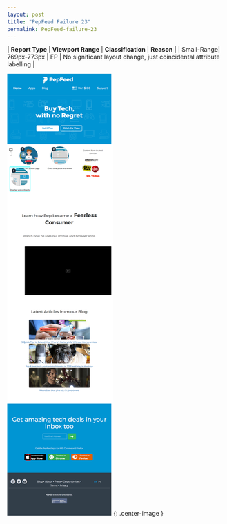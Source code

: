 ```yaml
---
layout: post
title: "PepFeed Failure 23"
permalink: PepFeed-failure-23
---
```

| **Report Type** | **Viewport Range** | **Classification** | **Reason** |
| Small-Range| 769px-773px | FP | No significant layout change, just coincidental attribute labelling | 

![Screenshot of the fault](assets/images/PepFeed/fault23/smallrangeWidth771.png){: .center-image }